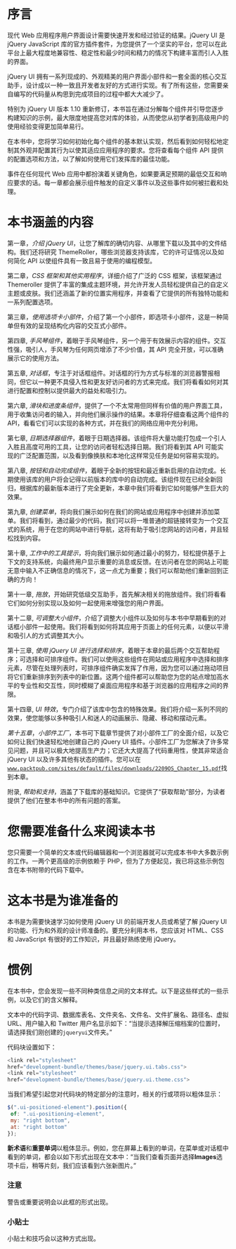 # 序言

现代 Web 应用程序用户界面设计需要快速开发和经过验证的结果。jQuery UI 是 jQuery JavaScript 库的官方插件套件，为您提供了一个坚实的平台，您可以在此平台上最大程度地兼容性、稳定性和最少时间和精力的情况下构建丰富而引人入胜的界面。

jQuery UI 拥有一系列现成的、外观精美的用户界面小部件和一套全面的核心交互助手，设计成以一种一致且开发者友好的方式进行实现。有了所有这些，您需要亲自编写的代码量从构思到完成项目的过程中都大大减少了。

特别为 jQuery UI 版本 1.10 重新修订，本书旨在通过分解每个组件并引导您逐步构建知识的示例，最大限度地提高您对库的体验，从而使您从初学者到高级用户的使用经验变得更加简单易行。

在本书中，您将学习如何初始化每个组件的基本默认实现，然后看到如何轻松地定制其外观并配置其行为以使其适应应用程序的要求。您将查看每个组件 API 提供的配置选项和方法，以了解如何使用它们发挥库的最佳功能。

事件在任何现代 Web 应用中都扮演着关键角色，如果要满足预期的最低交互和响应要求的话。每一章都会展示组件触发的自定义事件以及这些事件如何被拦截和处理。

# 本书涵盖的内容

第一章，*介绍 jQuery UI*，让您了解库的确切内容、从哪里下载以及其中的文件结构。我们还将研究 ThemeRoller，哪些浏览器支持该库，它的许可证情况以及如何简化 API 以使组件具有一致且易于使用的编程模型。

第二章，*CSS 框架和其他实用程序*，详细介绍了广泛的 CSS 框架，该框架通过 Themeroller 提供了丰富的集成主题环境，并允许开发人员轻松提供自己的自定义主题或皮肤。我们还涵盖了新的位置实用程序，并查看了它提供的所有独特功能和一系列配置选项。

第三章，*使用选项卡小部件*，介绍了第一个小部件，即选项卡小部件，这是一种简单但有效的呈现结构化内容的交互式小部件。

第四章, *手风琴组件*，着眼于手风琴组件，另一个用于有效展示内容的组件。交互性强，吸引人，手风琴为任何网页增添了不少价值，其 API 完全开放，可以准确展示它的使用方法。

第五章, *对话框*，专注于对话框组件。对话框的行为方式与标准的浏览器警报相同，但它以一种更不具侵入性和更友好访问者的方式来完成。我们将看看如何对其进行配置和控制以提供最大的益处和吸引力。

第六章, *滑块和进度条组件*，提供了一个不太常用但同样有价值的用户界面工具，用于收集访问者的输入，并向他们展示操作的结果。本章将仔细查看这两个组件的 API，看看它们可以实现的各种方式，并在我们的网络应用中充分利用。

第七章, *日期选择器组件*，着眼于日期选择器。该组件将大量功能打包成一个引人入胜且高度可用的工具，让您的访问者轻松选择日期。我们将看到其 API 可能实现的广泛配置范围，以及看到像换肤和本地化这样常见任务是如何容易实现的。

第八章, *按钮和自动完成组件*，着眼于全新的按钮和最近重新启用的自动完成。长期使用该库的用户将会记得以前版本的库中的自动完成。该组件现在已经全新回归，根据库的最新版本进行了完全更新，本章中我们将看到它如何能够产生巨大的效果。

第九章, *创建菜单*，将向我们展示如何在我们的网站或应用程序中创建并添加菜单。我们将看到，通过最少的代码，我们可以将一堆普通的超链接转变为一个交互式的系统，用于在您的网站中进行导航，这将有助于吸引您网站的访问者，并且轻松找到内容。

第十章, *工作中的工具提示*，将向我们展示如何通过最小的努力，轻松提供基于上下文的支持系统，向最终用户显示重要的消息或反馈。在访问者在您的网站上可能无意中输入不正确信息的情况下，这一点尤为重要；我们可以帮助他们重新回到正确的方向！

第十一章, *拖放*，开始研究低级交互助手，首先解决相关的拖放组件。我们将看看它们如何分别实现以及如何一起使用来增强您的用户界面。

第十二章, *可调整大小组件*，介绍了调整大小组件以及如何与本书中早期看到的对话框小部件一起使用。我们将看到如何将其应用于页面上的任何元素，以便以平滑和吸引人的方式调整其大小。

第十三章, *使用 jQuery UI 进行选择和排序*，着眼于本章的最后两个交互帮助程序；可选择和可排序组件。我们可以使用这些组件在网站或应用程序中选择和排序元素，尽管在处理列表时，可排序组件确实发挥了作用，因为您可以通过拖动项目将它们重新排序到列表中的新位置。这两个组件都可以帮助您为您的站点增加高水平的专业性和交互性，同时模糊了桌面应用程序和基于浏览器的应用程序之间的界限。

第十四章, *UI 特效*，专门介绍了该库中包含的特殊效果。我们将介绍一系列不同的效果，使您能够以多种吸引人和迷人的动画展示、隐藏、移动和摆动元素。

*第十五章*，*小部件工厂*，本书可下载章节提供了对小部件工厂的全面介绍，以及它如何让我们快速轻松地创建自己的 jQuery UI 插件。小部件工厂为您解决了许多常见问题，并且可以极大地提高生产力；它还大大提高了代码重用性，使其非常适合 jQuery UI 以及许多其他有状态的插件。您可以在[`www.packtpub.com/sites/default/files/downloads/2209OS_Chapter_15.pdf`](http://www.packtpub.com/sites/default/files/downloads/2209OS_Chapter_15.pdf)找到本章。

附录, *帮助和支持*，涵盖了下载库的基础知识。它提供了“获取帮助”部分，为读者提供了他们在整本书中的所有问题的答案。 

# 您需要准备什么来阅读本书

您只需要一个简单的文本或代码编辑器和一个浏览器就可以完成本书中大多数示例的工作。一两个更高级的示例依赖于 PHP，但为了方便起见，我已将这些示例包含在本书附带的代码下载中。

# 这本书是为谁准备的

本书是为需要快速学习如何使用 jQuery UI 的前端开发人员或希望了解 jQuery UI 的功能、行为和外观的设计师准备的。要充分利用本书，您应该对 HTML、CSS 和 JavaScript 有很好的工作知识，并且最好熟练使用 jQuery。

# 惯例

在本书中，您会发现一些不同种类信息之间的文本样式。以下是这些样式的一些示例，以及它们的含义解释。

文本中的代码字词、数据库表名、文件夹名、文件名、文件扩展名、路径名、虚拟 URL、用户输入和 Twitter 用户名显示如下：“当提示选择解压缩档案的位置时，请选择我们刚创建的`jqueryui`文件夹。”

代码块设置如下：

```js
<link rel="stylesheet"
href="development-bundle/themes/base/jquery.ui.tabs.css">
<link rel="stylesheet"
href="development-bundle/themes/base/jquery.ui.theme.css">
```

当我们希望引起您对代码块的特定部分的注意时，相关的行或项将以粗体显示：

```js
$(".ui-positioned-element").position({
 of: ".ui-positioning-element",
 my: "right bottom",
 at: "right bottom"
});
```

**新术语**和**重要单词**以粗体显示。例如，您在屏幕上看到的单词，在菜单或对话框中看到的单词，都会以如下形式出现在文本中：“当我们查看页面并选择**Images**选项卡后，稍等片刻，我们应该看到六张新图片。”

### 注意

警告或重要说明会以此框的形式出现。

### 小贴士

小贴士和技巧会以这种方式出现。
